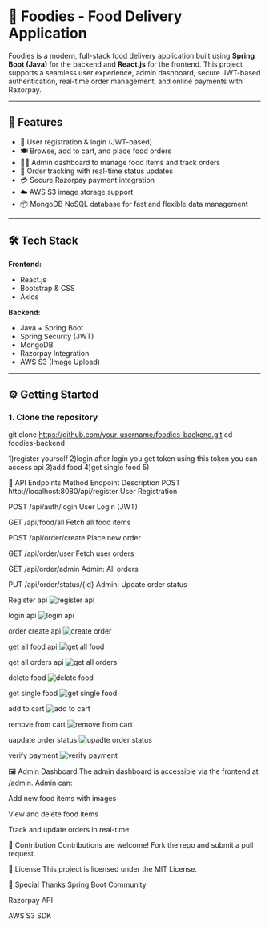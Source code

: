 # 🍔 Foodies - Food Delivery Application

Foodies is a modern, full-stack food delivery application built using **Spring Boot (Java)** for the backend and **React.js** for the frontend. This project supports a seamless user experience, admin dashboard, secure JWT-based authentication, real-time order management, and online payments with Razorpay.

---

## 🚀 Features

- 🛒 User registration & login (JWT-based)
- 🍽️ Browse, add to cart, and place food orders
- 👨‍🍳 Admin dashboard to manage food items and track orders
- 🧾 Order tracking with real-time status updates
- 💳 Secure Razorpay payment integration
- ☁️ AWS S3 image storage support
- 📦 MongoDB NoSQL database for fast and flexible data management

---

## 🛠️ Tech Stack

**Frontend:**
- React.js
- Bootstrap & CSS
- Axios

**Backend:**
- Java + Spring Boot
- Spring Security (JWT)
- MongoDB
- Razorpay Integration
- AWS S3 (Image Upload)

---

## ⚙️ Getting Started

### 1. Clone the repository


git clone https://github.com/your-username/foodies-backend.git
cd foodies-backend


1)register yourself
2)login after login you get token using this token you can access api
3)add food
4)get single food
5)



🔐 API Endpoints
Method	           Endpoint	                                                                 Description
POST	            http://localhost:8080/api/register                                       User Registration


POST	   /api/auth/login	                    User Login (JWT)

GET	    /api/food/all	                        Fetch all food items

POST	  /api/order/create	                    Place new order

GET	    /api/order/user	                      Fetch user orders

GET	    /api/order/admin	                    Admin: All orders

PUT	    /api/order/status/{id}	              Admin: Update order status



Register api
![register api](https://github.com/user-attachments/assets/85489c25-06c7-4070-af1c-63f3562c9fb7)



login api
![login api](https://github.com/user-attachments/assets/de3360ab-e41d-410a-899b-d4410d6d6ff5)

order create api
![create order](https://github.com/user-attachments/assets/a641a29b-fe56-4804-94ce-8cd1bdee05db)


get all food api
![get all food](https://github.com/user-attachments/assets/4aaf8399-558a-4435-aa60-5a2a177ee450)


get all orders api
![get all orders](https://github.com/user-attachments/assets/c672568a-a3c6-49d3-b061-d4cbd82f9452)



delete food
![delete food](https://github.com/user-attachments/assets/839ae0c1-6521-4aef-865a-c4ba6a0b7816)

get single food
![get single food](https://github.com/user-attachments/assets/701ccdb8-a85f-45be-9029-54cbe865d970)



add to cart
![add to cart](https://github.com/user-attachments/assets/f1e52284-f8f7-4c98-b7dc-05abc6fe089b)



remove from cart
![remove from cart](https://github.com/user-attachments/assets/300da923-9bd0-493a-9bc7-94c6e1e77fd9)




uapdate order status
![upadte order status](https://github.com/user-attachments/assets/4fac1fa7-18a1-4a55-85b7-0d5311a1188d)




verify payment
![verify payment](https://github.com/user-attachments/assets/220f2073-4619-4e59-aa63-e0dea1f3bb92)






🖼️ Admin Dashboard
The admin dashboard is accessible via the frontend at /admin. Admin can:

Add new food items with images

View and delete food items

Track and update orders in real-time

🤝 Contribution
Contributions are welcome! Fork the repo and submit a pull request.



📄 License
This project is licensed under the MIT License.

🙌 Special Thanks
Spring Boot Community

Razorpay API

AWS S3 SDK

